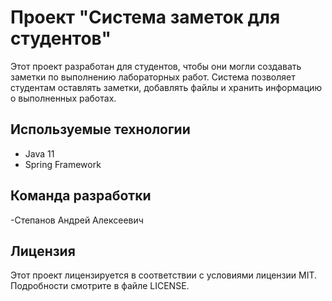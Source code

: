 # Проект "Система заметок для студентов"

Этот проект разработан для студентов, чтобы они могли создавать заметки по выполнению лабораторных работ. Система позволяет студентам оставлять заметки, добавлять файлы и хранить информацию о выполненных работах.

## Используемые технологии

- Java 11
- Spring Framework

## Команда разработки

-Степанов Андрей Алексеевич

## Лицензия

Этот проект лицензируется в соответствии с условиями лицензии MIT. Подробности смотрите в файле LICENSE.
